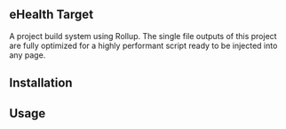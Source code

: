 ## eHealth Target

A project build system using Rollup. The single file outputs of this project are fully optimized for a highly performant script ready to be injected into any page.

## Installation

## Usage